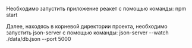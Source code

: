 Необходимо запустить приложение реакет с помощью команды:
npm start

Далее, находясь в корневой директории проекта, необходимо запустить json-server с помощью команды:
json-server --watch ./data/db.json --port 5000